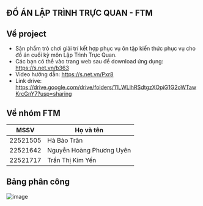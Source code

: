 ## ĐỒ ÁN LẬP TRÌNH TRỰC QUAN - FTM
## Về project

- Sản phẩm trò chơi giải trí kết hợp phục vụ ôn tập kiến thức phục vụ cho đồ án cuối kỳ môn Lập Trình Trực Quan.
- Các bạn có thể vào trang web sau để download ứng dụng: https://s.net.vn/b363
- Video hướng dẫn: https://s.net.vn/Pxr8
- Link drive: https://drive.google.com/drive/folders/11LWLlhRSdtgzXOpiG1G2oWTawKrcGnY7?usp=sharing
## Về nhóm FTM
| MSSV | Họ và tên |  
|--------------|-------|
| 22521505| Hà Bảo Trân |
| 22521642| Nguyễn Hoàng Phương Uyên |
| 22521717| Trần Thị Kim Yến |

## Bảng phân công 
![image](https://github.com/Wyden13/FinalProject_LTTQ_Mario/assets/144417841/c7a090f8-d044-46a5-b4f3-45688fd68111)
